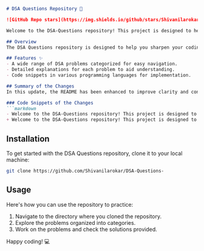 ```markdown
# DSA Questions Repository 🌟

![GitHub Repo stars](https://img.shields.io/github/stars/Shivanilarokar/DSA-Questions-) ![GitHub forks](https://img.shields.io/github/forks/Shivanilarokar/DSA-Questions-) ![GitHub issues](https://img.shields.io/github/issues/Shivanilarokar/DSA-Questions-)

Welcome to the DSA-Questions repository! This project is designed to help you practice and enhance your knowledge of Data Structures and Algorithms (DSA). It contains a comprehensive collection of problems along with their solutions, explanations, and insights.

## Overview
The DSA Questions repository is designed to help you sharpen your coding skills through a comprehensive collection of Data Structures and Algorithms (DSA) problems, complete with solutions, explanations, and insights.

## Features ✨
- A wide range of DSA problems categorized for easy navigation.
- Detailed explanations for each problem to aid understanding.
- Code snippets in various programming languages for implementation.

## Summary of the Changes
In this update, the README has been enhanced to improve clarity and conciseness. The introduction has been streamlined while retaining essential information about the repository's purpose and content.

### Code Snippets of the Changes
```markdown
- Welcome to the DSA-Questions repository! This project is designed to help you practice and enhance your knowledge of Data Structures and Algorithms (DSA). It contains a comprehensive collection of problems along with their solutions, explanations, and insights.
+ Welcome to the DSA-Questions repository! This project is designed to help you practice and enhance your knowledge of Data Structures and Algorithms (DSA). It contains a comprehensive collection of problems along with their solutions, explanations, and insights.
```

## Installation
To get started with the DSA Questions repository, clone it to your local machine:

```bash
git clone https://github.com/Shivanilarokar/DSA-Questions-
```

## Usage
Here's how you can use the repository to practice:

1. Navigate to the directory where you cloned the repository.
2. Explore the problems organized into categories.
3. Work on the problems and check the solutions provided.

Happy coding! 💻
```